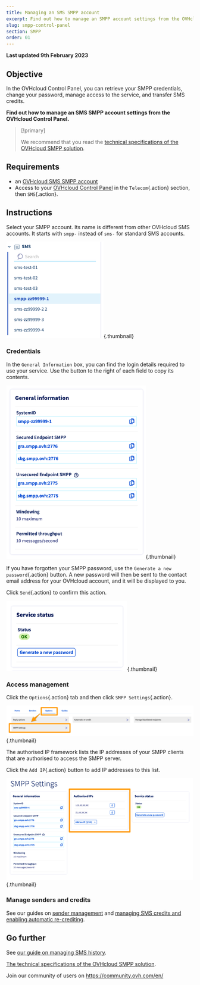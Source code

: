 ```yaml
---
title: Managing an SMS SMPP account
excerpt: Find out how to manage an SMPP account settings from the OVHcloud Control Panel
slug: smpp-control-panel
section: SMPP
order: 01
---
```


**Last updated 9th February 2023**

## Objective

In the OVHcloud Control Panel, you can retrieve your SMPP credentials, change your password, manage access to the service, and transfer SMS credits.

**Find out how to manage an SMS SMPP account settings from the OVHcloud Control Panel.**

> [!primary]
>
> We recommend that you read the [technical specifications of the OVHcloud SMPP solution](https://docs.ovh.com/ie/en/sms/smpp-specifications/).

## Requirements

- an [OVHcloud SMS SMPP account](https://www.ovhcloud.com/en-ie/sms/api-sms/)
- Access to your [OVHcloud Control Panel](https://www.ovh.com/auth/?action=gotomanager&from=https://www.ovh.ie/&ovhSubsidiary=ie) in the `Telecom`{.action} section, then `SMS`{.action}.

## Instructions

Select your SMPP account. Its name is different from other OVHcloud SMS accounts. It starts with `smpp-` instead of `sms-` for standard SMS accounts.

![SMPP account](images/smpp-account.png){.thumbnail}

### Credentials

In the `General Information` box, you can find the login details required to use your service. Use the button to the right of each field to copy its contents.

![SMPP account](images/smpp-account-ID.png){.thumbnail}

If you have forgotten your SMPP password, use the `Generate a new password`{.action} button. A new password will then be sent to the contact email address for your OVHcloud account, and it will be displayed to you.<br>

Click `Send`{.action} to confirm this action.

![SMPP account](images/smpp-account-password.png){.thumbnail}

### Access management

Click the `Options`{.action} tab and then click `SMPP Settings`{.action}.

![SMPP account](images/smpp-acl0.png){.thumbnail}

The authorised IP framework lists the IP addresses of your SMPP clients that are authorised to access the SMPP server.

Click the `Add IP`{.action} button to add IP addresses to this list.

![SMPP account](images/smpp-acl1.png){.thumbnail}

### Manage senders and credits

See our guides on [sender management](https://docs.ovh.com/ie/en/sms/send_sms_messages_via_control_panel/#step-3-choose-an-sms-sender_1) and [managing SMS credits and enabling automatic re-crediting](https://docs.ovh.com/ie/en/sms/enable-automatic-recredit-sms-credit/).

## Go further

See [our guide on managing SMS history](https://docs.ovh.com/ie/en/sms/manage-sms-history/).

[The technical specifications of the OVHcloud SMPP solution](https://docs.ovh.com/ie/en/sms/smpp-specifications/).

Join our community of users on <https://community.ovh.com/en/>
